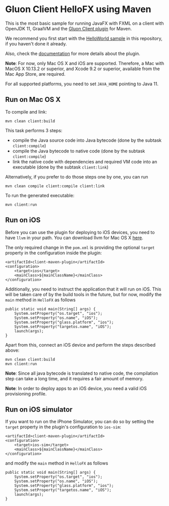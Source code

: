 # Gluon Client HelloFX using Maven

This is the most basic sample for running JavaFX with FXML on a client with OpenJDK 11, GraalVM and the 
[Gluon Client plugin](https://github.com/gluonhq/client-maven-plugin/) for Maven.

We recommend you first start with the [HelloWorld sample](https://github.com/gluonhq/client-samples/tree/master/Maven/HelloWorld) in this repository, if you haven't done it already.

Also, check the [documentation](https://docs.gluonhq.com/client) for more details about the plugin.

**Note**: For now, only Mac OS X and iOS are supported. Therefore, a Mac with MacOS X 10.13.2 or superior, and Xcode 9.2 or superior, available from the Mac App Store, are required.


For all supported platforms, you need to set `JAVA_HOME` pointing to Java 11.

## Run on Mac OS X

To compile and link:

    mvn clean client:build
    
This task performs 3 steps: 

* compile the Java source code into Java bytecode (done by the subtask `client:compile`)
* compile the Java bytecode to native code (done by the subtask `client:compile`)
* link the native code with dependencies and required VM code into an executable (done by the subtask `client:link`)

Alternatively, if you prefer to do those steps one by one, you can run

    mvn clean compile client:compile client:link

To run the generated executable:
    
    mvn client:run

## Run on iOS

Before you can use the plugin for deploying to iOS devices, you need to have `llvm` in your path. You can download llvm for 
Mac OS X <a href="http://releases.llvm.org/6.0.0/clang+llvm-6.0.0-x86_64-apple-darwin.tar.xz">here</a>.

The only required change in the `pom.xml` is providing the optional `target` property in the configuration inside the plugin:
```
<artifactId>client-maven-plugin</artifactId>
<configuration>
    <target>ios</target>
    <mainClass>${mainClassName}</mainClass>
</configuration>
```

Additionally, you need to instruct the application that it will run on iOS. This will be taken care of by the build tools in the 
future, but for now, modify the `main` method in `HelloFX` as follows

```
public static void main(String[] args) {
    System.setProperty("os.target", "ios");
    System.setProperty("os.name", "iOS");
    System.setProperty("glass.platform", "ios");
    System.setProperty("targetos.name", "iOS");
    launch(args);
}
```

Apart from this, connect an iOS device and perform the steps described above:

    mvn clean client:build
    mvn client:run

**Note**: Since all java bytecode is translated to native code, the compilation step can take a long time, and it requires a fair amount of memory.

**Note**: In order to deploy apps to an iOS device, you need a valid iOS provisioning profile.

## Run on iOS simulator

If you want to run on the iPhone Simulator, you can do so by setting the `target` property in the plugin's configuration to `ios-sim`:
```
<artifactId>client-maven-plugin</artifactId>
<configuration>
    <target>ios-sim</target>
    <mainClass>${mainClassName}</mainClass>
</configuration>
```

and modify the `main` method in `HelloFX` as follows
    
```
public static void main(String[] args) {
    System.setProperty("os.target", "ios");
    System.setProperty("os.name", "iOS");
    System.setProperty("glass.platform", "ios");
    System.setProperty("targetos.name", "iOS");
    launch(args);
}
```
